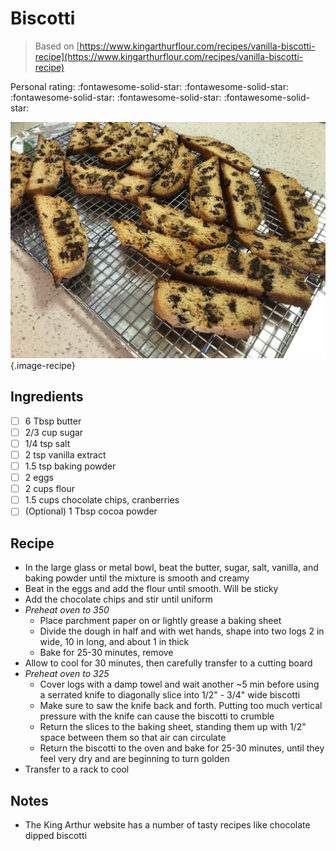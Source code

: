 # Biscotti

> Based on [https://www.kingarthurflour.com/recipes/vanilla-biscotti-recipe](https://www.kingarthurflour.com/recipes/vanilla-biscotti-recipe)

<!-- {cts} rating=5; (User can specify rating on scale of 1-5) -->

Personal rating: :fontawesome-solid-star: :fontawesome-solid-star: :fontawesome-solid-star: :fontawesome-solid-star: :fontawesome-solid-star:

<!-- {cte} -->

<!-- {cts} name_image=biscotti.jpg; (User can specify image name) -->

![biscotti.jpg](./biscotti.jpg){.image-recipe}

<!-- {cte} -->

## Ingredients

- [ ] 6 Tbsp butter
- [ ] 2/3 cup sugar
- [ ] 1/4 tsp salt
- [ ] 2 tsp vanilla extract
- [ ] 1.5 tsp baking powder
- [ ] 2 eggs
- [ ] 2 cups flour
- [ ] 1.5 cups chocolate chips, cranberries
- [ ] (Optional) 1 Tbsp cocoa powder

## Recipe

- In the large glass or metal bowl, beat the butter, sugar, salt, vanilla, and baking powder until the mixture is smooth and creamy
- Beat in the eggs and add the flour until smooth. Will be sticky
- Add the chocolate chips and stir until uniform
- *Preheat oven to 350*
    - Place parchment paper on or lightly grease a baking sheet
    - Divide the dough in half and with wet hands, shape into two logs 2 in wide, 10 in long, and about 1 in thick
    - Bake for 25-30 minutes, remove
- Allow to cool for 30 minutes, then carefully transfer to a cutting board
- *Preheat oven to 325*
    - Cover logs with a damp towel and wait another ~5 min before using a serrated knife to diagonally slice into 1/2" - 3/4" wide biscotti
    - Make sure to saw the knife back and forth. Putting too much vertical pressure with the knife can cause the biscotti to crumble
    - Return the slices to the baking sheet, standing them up with 1/2" space between them so that air can circulate
    - Return the biscotti to the oven and bake for 25-30 minutes, until they feel very dry and are beginning to turn golden
- Transfer to a rack to cool

## Notes

- The King Arthur website has a number of tasty recipes like chocolate dipped biscotti
